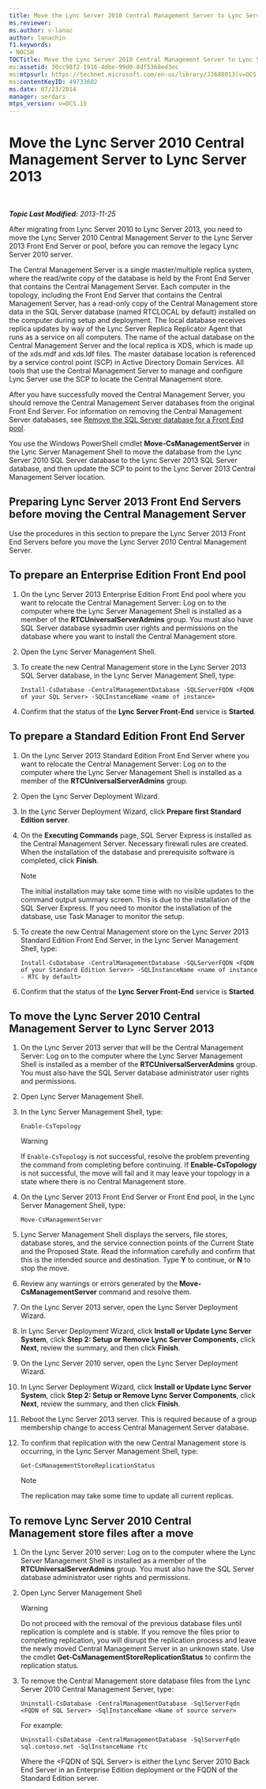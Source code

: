```yaml
---
title: Move the Lync Server 2010 Central Management Server to Lync Server 2013
ms.reviewer: 
ms.author: v-lanac
author: lanachin
f1.keywords:
- NOCSH
TOCTitle: Move the Lync Server 2010 Central Management Server to Lync Server 2013
ms:assetid: 30cc98f2-1916-4dbe-99d0-8df5368ed3ec
ms:mtpsurl: https://technet.microsoft.com/en-us/library/JJ688013(v=OCS.15)
ms:contentKeyID: 49733602
ms.date: 07/23/2014
manager: serdars
mtps_version: v=OCS.15
---
```


<div data-xmlns="http://www.w3.org/1999/xhtml">

<div class="topic" data-xmlns="http://www.w3.org/1999/xhtml" data-msxsl="urn:schemas-microsoft-com:xslt" data-cs="https://msdn.microsoft.com/">

<div data-asp="https://msdn2.microsoft.com/asp">

# Move the Lync Server 2010 Central Management Server to Lync Server 2013

</div>

<div id="mainSection">

<div id="mainBody">

<span> </span>

_**Topic Last Modified:** 2013-11-25_

After migrating from Lync Server 2010 to Lync Server 2013, you need to move the Lync Server 2010 Central Management Server to the Lync Server 2013 Front End Server or pool, before you can remove the legacy Lync Server 2010 server.

The Central Management Server is a single master/multiple replica system, where the read/write copy of the database is held by the Front End Server that contains the Central Management Server. Each computer in the topology, including the Front End Server that contains the Central Management Server, has a read-only copy of the Central Management store data in the SQL Server database (named RTCLOCAL by default) installed on the computer during setup and deployment. The local database receives replica updates by way of the Lync Server Replica Replicator Agent that runs as a service on all computers. The name of the actual database on the Central Management Server and the local replica is XDS, which is made up of the xds.mdf and xds.ldf files. The master database location is referenced by a service control point (SCP) in Active Directory Domain Services. All tools that use the Central Management Server to manage and configure Lync Server use the SCP to locate the Central Management store.

After you have successfully moved the Central Management Server, you should remove the Central Management Server databases from the original Front End Server. For information on removing the Central Management Server databases, see [Remove the SQL Server database for a Front End pool](remove-the-sql-server-database-for-a-front-end-pool.md).

You use the Windows PowerShell cmdlet **Move-CsManagementServer** in the Lync Server Management Shell to move the database from the Lync Server 2010 SQL Server database to the Lync Server 2013 SQL Server database, and then update the SCP to point to the Lync Server 2013 Central Management Server location.

<div>

## Preparing Lync Server 2013 Front End Servers before moving the Central Management Server

Use the procedures in this section to prepare the Lync Server 2013 Front End Servers before you move the Lync Server 2010 Central Management Server.

<div>

## To prepare an Enterprise Edition Front End pool

1.  On the Lync Server 2013 Enterprise Edition Front End pool where you want to relocate the Central Management Server: Log on to the computer where the Lync Server Management Shell is installed as a member of the **RTCUniversalServerAdmins** group. You must also have SQL Server database sysadmin user rights and permissions on the database where you want to install the Central Management store.

2.  Open the Lync Server Management Shell.

3.  To create the new Central Management store in the Lync Server 2013 SQL Server database, in the Lync Server Management Shell, type:
    
        Install-CsDatabase -CentralManagementDatabase -SQLServerFQDN <FQDN of your SQL Server> -SQLInstanceName <name of instance>

4.  Confirm that the status of the **Lync Server Front-End** service is **Started**.

</div>

<div>

## To prepare a Standard Edition Front End Server

1.  On the Lync Server 2013 Standard Edition Front End Server where you want to relocate the Central Management Server: Log on to the computer where the Lync Server Management Shell is installed as a member of the **RTCUniversalServerAdmins** group.

2.  Open the Lync Server Deployment Wizard.

3.  In the Lync Server Deployment Wizard, click **Prepare first Standard Edition server**.

4.  On the **Executing Commands** page, SQL Server Express is installed as the Central Management Server. Necessary firewall rules are created. When the installation of the database and prerequisite software is completed, click **Finish**.
    
    <div>
    

    > [!NOTE]  
    > The initial installation may take some time with no visible updates to the command output summary screen. This is due to the installation of the SQL Server Express. If you need to monitor the installation of the database, use Task Manager to monitor the setup.

    
    </div>

5.  To create the new Central Management store on the Lync Server 2013 Standard Edition Front End Server, in the Lync Server Management Shell, type:
    
        Install-CsDatabase -CentralManagementDatabase -SQLServerFQDN <FQDN of your Standard Edition Server> -SQLInstanceName <name of instance - RTC by default>

6.  Confirm that the status of the **Lync Server Front-End** service is **Started**.

</div>

</div>

<div>

## To move the Lync Server 2010 Central Management Server to Lync Server 2013

1.  On the Lync Server 2013 server that will be the Central Management Server: Log on to the computer where the Lync Server Management Shell is installed as a member of the **RTCUniversalServerAdmins** group. You must also have the SQL Server database administrator user rights and permissions.

2.  Open Lync Server Management Shell.

3.  In the Lync Server Management Shell, type:
    
        Enable-CsTopology
    
    <div>
    

    > [!WARNING]  
    > If <CODE>Enable-CsTopology</CODE> is not successful, resolve the problem preventing the command from completing before continuing. If <STRONG>Enable-CsTopology</STRONG> is not successful, the move will fail and it may leave your topology in a state where there is no Central Management store.

    
    </div>

4.  On the Lync Server 2013 Front End Server or Front End pool, in the Lync Server Management Shell, type:
    
        Move-CsManagementServer

5.  Lync Server Management Shell displays the servers, file stores, database stores, and the service connection points of the Current State and the Proposed State. Read the information carefully and confirm that this is the intended source and destination. Type **Y** to continue, or **N** to stop the move.

6.  Review any warnings or errors generated by the **Move-CsManagementServer** command and resolve them.

7.  On the Lync Server 2013 server, open the Lync Server Deployment Wizard.

8.  In Lync Server Deployment Wizard, click **Install or Update Lync Server System**, click **Step 2: Setup or Remove Lync Server Components**, click **Next**, review the summary, and then click **Finish**.

9.  On the Lync Server 2010 server, open the Lync Server Deployment Wizard.

10. In Lync Server Deployment Wizard, click **Install or Update Lync Server System**, click **Step 2: Setup or Remove Lync Server Components**, click **Next**, review the summary, and then click **Finish**.

11. Reboot the Lync Server 2013 server. This is required because of a group membership change to access Central Management Server database.

12. To confirm that replication with the new Central Management store is occurring, in the Lync Server Management Shell, type:
    
        Get-CsManagementStoreReplicationStatus
    
    <div>
    

    > [!NOTE]  
    > The replication may take some time to update all current replicas.

    
    </div>

</div>

<div>

## To remove Lync Server 2010 Central Management store files after a move

1.  On the Lync Server 2010 server: Log on to the computer where the Lync Server Management Shell is installed as a member of the **RTCUniversalServerAdmins** group. You must also have the SQL Server database administrator user rights and permissions.

2.  Open Lync Server Management Shell
    
    <div>
    

    > [!WARNING]  
    > Do not proceed with the removal of the previous database files until replication is complete and is stable. If you remove the files prior to completing replication, you will disrupt the replication process and leave the newly moved Central Management Server in an unknown state. Use the cmdlet <STRONG>Get-CsManagementStoreReplicationStatus</STRONG> to confirm the replication status.

    
    </div>

3.  To remove the Central Management store database files from the Lync Server 2010 Central Management Server, type:
    
        Uninstall-CsDatabase -CentralManagementDatabase -SqlServerFqdn <FQDN of SQL Server> -SqlInstanceName <Name of source server>
    
    For example:
    
        Uninstall-CsDatabase -CentralManagementDatabase -SqlServerFqdn sql.contoso.net -SqlInstanceName rtc
    
    Where the \<FQDN of SQL Server\> is either the Lync Server 2010 Back End Server in an Enterprise Edition deployment or the FQDN of the Standard Edition server.

</div>

</div>

<span> </span>

</div>

</div>

</div>

